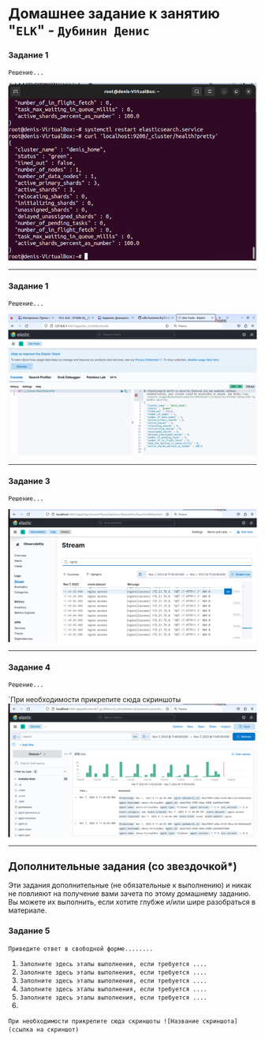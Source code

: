 # Домашнее задание к занятию "`ELK`" - `Дубинин Денис`



### Задание 1

`Решение...`




![1](https://github.com/DubininDenis/elk/blob/main/1.png)

---

### Задание 1

`Решение...`




![2](https://github.com/DubininDenis/elk/blob/main/2.png)

---

### Задание 3

`Решение...`




![3](https://github.com/DubininDenis/elk/blob/main/3.png)

---

### Задание 4

`Решение...`




`При необходимости прикрепитe сюда скриншоты
![4](https://github.com/DubininDenis/elk/blob/main/4.png)

---
## Дополнительные задания (со звездочкой*)

Эти задания дополнительные (не обязательные к выполнению) и никак не повлияют на получение вами зачета по этому домашнему заданию. Вы можете их выполнить, если хотите глубже и/или шире разобраться в материале.

### Задание 5

`Приведите ответ в свободной форме........`

1. `Заполните здесь этапы выполнения, если требуется ....`
2. `Заполните здесь этапы выполнения, если требуется ....`
3. `Заполните здесь этапы выполнения, если требуется ....`
4. `Заполните здесь этапы выполнения, если требуется ....`
5. `Заполните здесь этапы выполнения, если требуется ....`
6. 

`При необходимости прикрепитe сюда скриншоты
![Название скриншота](ссылка на скриншот)`
